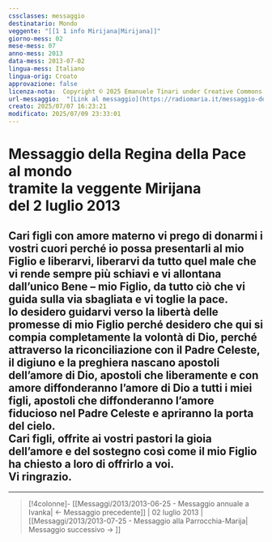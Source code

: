 ```yaml
---
cssclasses: messaggio
destinatario: Mondo
veggente: "[[1 1 info Mirijana|Mirijana]]"
giorno-mess: 02
mese-mess: 07
anno-mess: 2013
data-mess: 2013-07-02
lingua-mess: Italiano
lingua-orig: Croato
approvazione: false
licenza-nota:  Copyright © 2025 Emanuele Tinari under Creative Commons BY-NC-SA 4.0 https://creativecommons.org/licenses/by-nc-sa/4.0/
url-messaggio:  "[Link al messaggio](https://radiomaria.it/messaggio-del-2-luglio-2013/)"
creato: 2025/07/07 16:23:21
modificato: 2025/07/09 23:33:01
---
```


# Messaggio della Regina della Pace<br>al mondo<br>tramite la veggente Mirijana<br>del 2 luglio 2013

## Cari figli con amore materno vi prego di donarmi i vostri cuori perché io possa presentarli al mio Figlio e liberarvi, liberarvi da tutto quel male che vi rende sempre più schiavi e vi allontana dall’unico Bene – mio Figlio, da tutto ciò che vi guida sulla via sbagliata e vi toglie la pace.<br>Io desidero guidarvi verso la libertà delle promesse di mio Figlio perché desidero che qui si compia completamente la volontà di Dio, perché attraverso la riconciliazione con il Padre Celeste, il digiuno e la preghiera nascano apostoli dell’amore di Dio, apostoli che liberamente e con amore diffonderanno l’amore di Dio a tutti i miei figli, apostoli che diffonderanno l’amore fiducioso nel Padre Celeste e apriranno la porta del cielo.<br>Cari figli, offrite ai vostri pastori la gioia dell’amore e del sostegno così come il mio Figlio ha chiesto a loro di offrirlo a voi.<br>Vi ringrazio.

***

> [!4colonne]- [[Messaggi/2013/2013-06-25 - Messaggio annuale a Ivanka| ← Messaggio precedente]] | 02 luglio 2013 | [[Messaggi/2013/2013-07-25 - Messaggio alla Parrocchia-Marija| Messaggio successivo → ]]